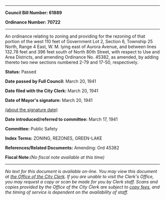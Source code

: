 

********

**Council Bill Number: 61889**
   
**Ordinance Number: 70722**
********

 An ordinance relating to zoning and providing for the rezoning of that portion of the west 110 feet of Government Lot 2, Section 6, Township 25 North, Range 4 East, W. M. lying east of Aurora Avenue, and between lines 132.78 feet and 396 feet south of North 80th Street, with respect to Use and Area Districts, and amending Ordinance No. 45382, as amended, by adding thereto two new sections numbered 2-79 and 17-50, respectively.

**Status:** Passed
   
**Date passed by Full Council:** March 20, 1941
   
**Date filed with the City Clerk:** March 20, 1941
   
**Date of Mayor's signature:** March 20, 1941
   
[(about the signature date)](/~public/approvaldate.htm)
   
   
   
**Date introduced/referred to committee:** March 17, 1941
   
**Committee:** Public Safety
   
   
**Index Terms:** ZONING, REZONES, GREEN-LAKE

**References/Related Documents:** Amending: Ord 45382

**Fiscal Note:**_(No fiscal note available at this time)_
********

_No text for this document is available on-line. You may view this document at [the Office of the City Clerk](http://www.seattle.gov/leg/clerk/contactUs.htm). If you are unable to visit the Clerk's Office, you may request a copy or scan be made for you by Clerk staff. Scans and copies provided by the Office of the City Clerk are subject to [copy fees](http://clerk.seattle.gov/~public/clerkfees.htm), and the timing of service is dependent on the availability of staff._

